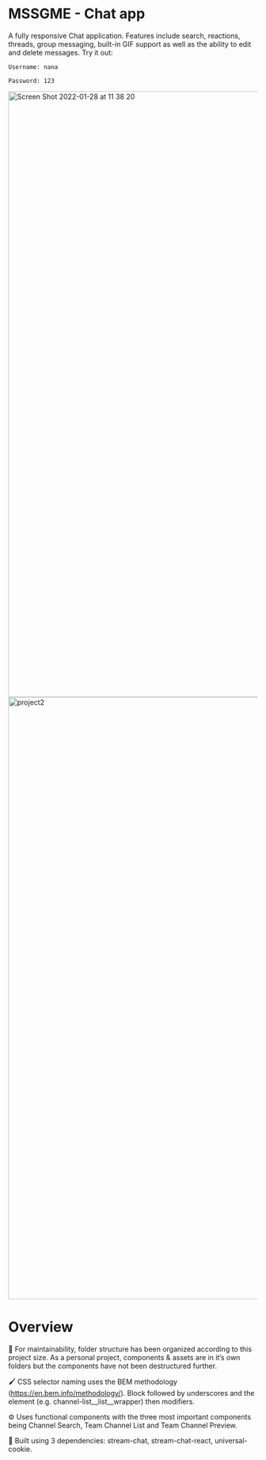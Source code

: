 # MSSGME - Chat app

A fully responsive Chat application. Features include search, reactions, threads, group messaging, built-in GIF support as well as the ability to edit and delete messages. Try it out:

    Username: nana

    Password: 123

<img width="1224" alt="Screen Shot 2022-01-28 at 11 38 20" src="https://user-images.githubusercontent.com/79977073/151477881-919906bc-4ab0-485e-8674-0ec15ecc0dab.png">

<img width="1217" alt="project2" src="https://user-images.githubusercontent.com/79977073/151477857-0cb350b1-98c1-44a8-adce-b883c556dd18.png">

# Overview
📁 For maintainability, folder structure has been organized according to this project size. As a personal project, components & assets are in it’s own folders but the components have not been destructured further.

🖌 CSS selector naming uses the BEM methodology (https://en.bem.info/methodology/). Block followed by underscores and the element (e.g. channel-list__list__wrapper) then modifiers.

⚙️ Uses functional components with the three most important components being Channel Search, Team Channel List and Team Channel Preview.

📎 Built using 3 dependencies: stream-chat, stream-chat-react, universal-cookie.